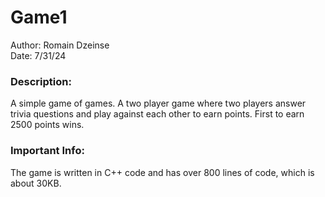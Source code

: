 # Game1

Author: Romain Dzeinse<br>
Date: 7/31/24

<h3>Description:</h3>
  A simple game of games. A two player game where two players answer trivia questions and play against each other to earn points. First to earn 2500 points wins.

<h3>Important Info:</h3>
   <p style="text-color:blue">The game is written in C++ code and has over 800 lines of code, which is about 30KB.</p>
